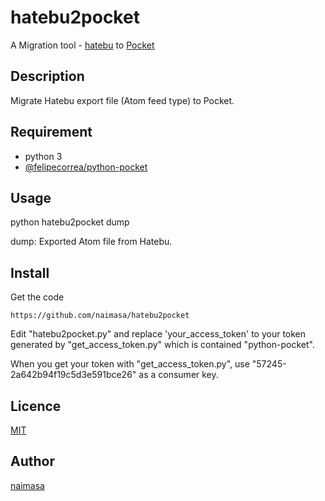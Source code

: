hatebu2pocket
====

A Migration tool - [hatebu](http://b.hatena.ne.jp/) to [Pocket](https://getpocket.com/a/queue/list/)

## Description
Migrate Hatebu export file (Atom feed type) to Pocket.

## Requirement
- python 3
- [@felipecorrea/python-pocket](https://github.com/felipecorrea/python-pocket)


## Usage
python hatebu2pocket dump

dump: Exported Atom file from Hatebu.

## Install
Get the code

    https://github.com/naimasa/hatebu2pocket

Edit "hatebu2pocket.py" and replace 'your_access_token' to your token generated by "get_access_token.py" which is contained "python-pocket".

When you get your token with "get_access_token.py", use "57245-2a642b94f19c5d3e591bce26" as a consumer key.

## Licence

[MIT](https://github.com/tcnksm/tool/blob/master/LICENCE)

## Author

[naimasa](https://github.com/naimasa)

